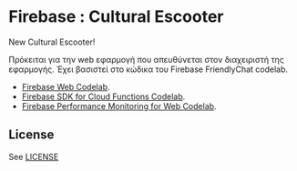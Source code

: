 # Firebase : Cultural Escooter
New Cultural Escooter!

Πρόκειται για την web εφαρμογή που απευθύνεται στον διαχειριστή της εφαρμογής.
Έχει βασιστεί στο κώδικα του Firebase FriendlyChat codelab.


 - [Firebase Web Codelab](https://codelabs.developers.google.com/codelabs/firebase-web/).
 - [Firebase SDK for Cloud Functions Codelab](https://codelabs.developers.google.com/codelabs/firebase-cloud-functions/).
 - [Firebase Performance Monitoring for Web Codelab](https://codelabs.developers.google.com/codelabs/firebase-perf-mon-web/).




## License
See [LICENSE](LICENSE)
